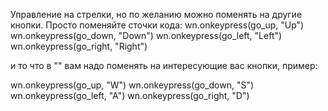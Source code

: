 Управление на стрелки, но по желанию можно поменять на другие кнопки. Просто поменяйте сточки кода:
wn.onkeypress(go_up, "Up")
wn.onkeypress(go_down, "Down")
wn.onkeypress(go_left, "Left")
wn.onkeypress(go_right, "Right")

и то что в "" вам надо поменять на интересующие вас кнопки, пример:

wn.onkeypress(go_up, "W")
wn.onkeypress(go_down, "S")
wn.onkeypress(go_left, "A")
wn.onkeypress(go_right, "D")
